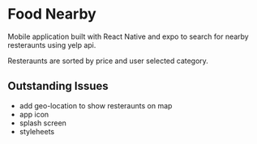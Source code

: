 <!-- @format -->

# Food Nearby

Mobile application built with React Native and expo to search for nearby resteraunts using yelp api.

Resteraunts are sorted by price and user selected category.

## Outstanding Issues

- add geo-location to show resteraunts on map
- app icon
- splash screen
- styleheets
